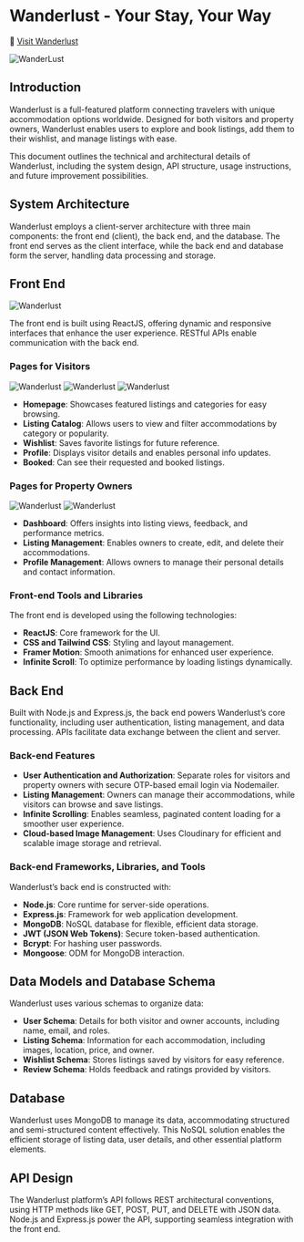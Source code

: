 # Wanderlust - Your Stay, Your Way

🔗 [Visit Wanderlust](https://wanderlust-ivory.vercel.app/)

![WanderLust](Images/wanderlust-hero.png)

## Introduction

Wanderlust is a full-featured platform connecting travelers with unique accommodation options worldwide. Designed for both visitors and property owners, Wanderlust enables users to explore and book listings, add them to their wishlist, and manage listings with ease.

This document outlines the technical and architectural details of Wanderlust, including the system design, API structure, usage instructions, and future improvement possibilities.

## System Architecture

Wanderlust employs a client-server architecture with three main components: the front end (client), the back end, and the database. The front end serves as the client interface, while the back end and database form the server, handling data processing and storage.

## Front End

![Wanderlust](Images/wanderlust-explore.png)

The front end is built using ReactJS, offering dynamic and responsive interfaces that enhance the user experience. RESTful APIs enable communication with the back end.

### Pages for Visitors

![Wanderlust](Images/viewlisting.png)
![Wanderlust](Images/booked.png)
![Wanderlust](Images/wishlists.png)

- **Homepage**: Showcases featured listings and categories for easy browsing.
- **Listing Catalog**: Allows users to view and filter accommodations by category or popularity.
- **Wishlist**: Saves favorite listings for future reference.
- **Profile**: Displays visitor details and enables personal info updates.
- **Booked**: Can see their requested and booked listings.

### Pages for Property Owners

![Wanderlust](Images/createListing.png)
![Wanderlust](Images/ownListings.png)

- **Dashboard**: Offers insights into listing views, feedback, and performance metrics.
- **Listing Management**: Enables owners to create, edit, and delete their accommodations.
- **Profile Management**: Allows owners to manage their personal details and contact information.

### Front-end Tools and Libraries

The front end is developed using the following technologies:

- **ReactJS**: Core framework for the UI.
- **CSS and Tailwind CSS**: Styling and layout management.
- **Framer Motion**: Smooth animations for enhanced user experience.
- **Infinite Scroll**: To optimize performance by loading listings dynamically.

## Back End

Built with Node.js and Express.js, the back end powers Wanderlust’s core functionality, including user authentication, listing management, and data processing. APIs facilitate data exchange between the client and server.

### Back-end Features

- **User Authentication and Authorization**: Separate roles for visitors and property owners with secure OTP-based email login via Nodemailer.
- **Listing Management**: Owners can manage their accommodations, while visitors can browse and save listings.
- **Infinite Scrolling**: Enables seamless, paginated content loading for a smoother user experience.
- **Cloud-based Image Management**: Uses Cloudinary for efficient and scalable image storage and retrieval.

### Back-end Frameworks, Libraries, and Tools

Wanderlust’s back end is constructed with:

- **Node.js**: Core runtime for server-side operations.
- **Express.js**: Framework for web application development.
- **MongoDB**: NoSQL database for flexible, efficient data storage.
- **JWT (JSON Web Tokens)**: Secure token-based authentication.
- **Bcrypt**: For hashing user passwords.
- **Mongoose**: ODM for MongoDB interaction.

## Data Models and Database Schema

Wanderlust uses various schemas to organize data:

- **User Schema**: Details for both visitor and owner accounts, including name, email, and roles.
- **Listing Schema**: Information for each accommodation, including images, location, price, and owner.
- **Wishlist Schema**: Stores listings saved by visitors for easy reference.
- **Review Schema**: Holds feedback and ratings provided by visitors.

## Database

Wanderlust uses MongoDB to manage its data, accommodating structured and semi-structured content effectively. This NoSQL solution enables the efficient storage of listing data, user details, and other essential platform elements.

## API Design

The Wanderlust platform’s API follows REST architectural conventions, using HTTP methods like GET, POST, PUT, and DELETE with JSON data. Node.js and Express.js power the API, supporting seamless integration with the front end.
